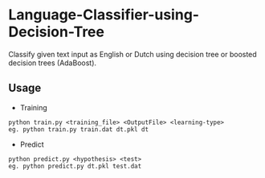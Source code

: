 # Language-Classifier-using-Decision-Tree

Classify given text input as English or Dutch using decision tree or boosted decision trees (AdaBoost).

## Usage
- Training

```
python train.py <training_file> <OutputFile> <learning-type>
eg. python train.py train.dat dt.pkl dt
```

- Predict

```
python predict.py <hypothesis> <test>
eg. python predict.py dt.pkl test.dat
```
